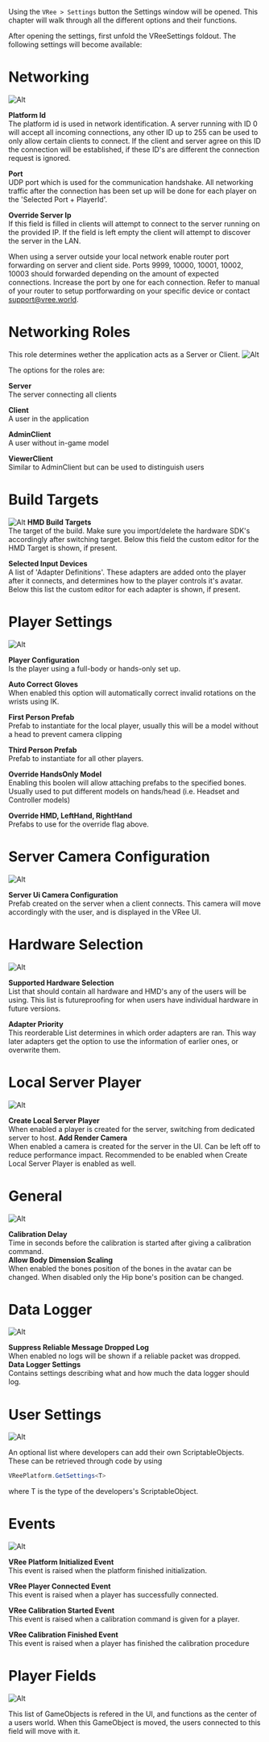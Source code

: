 Using the `VRee > Settings` button the Settings window will be opened. This chapter will walk through all the different options and their functions.

After opening the settings, first unfold the VReeSettings foldout. The following settings will become available:

# Networking
![Alt](../images/settings/networking.png "Networking.")

__Platform Id__  
The platform id is used in network identification. A server running with ID 0 will accept all incoming connections, any other ID up to 255 can be used to only allow certain clients to connect. If the client and server agree on this ID the connection will be established, if these ID's are different the connection request is ignored.

__Port__  
UDP port which is used for the communication handshake.
All networking traffic after the connection has been set up will be done for each player on the 'Selected Port + PlayerId'.

__Override Server Ip__  
If this field is filled in clients will attempt to connect to the server running on the provided IP. If the field is left empty the client will attempt to discover the server in the LAN.

When using a server outside your local network enable router port forwarding on server and client side. Ports 9999, 10000, 10001, 10002, 10003 should forwarded depending on the amount of expected connections. Increase the port by one for each connection.
Refer to manual of your router to setup portforwarding on your specific device or contact support@vree.world. 

# Networking Roles
This role determines wether the application acts as a Server or Client. 
![Alt](../images/settings/networking-roles.png "Networking Roles.")

The options for the roles are:

__Server__  
The server connecting all clients  

__Client__  
A user in the application    

__AdminClient__  
A user without in-game model    

__ViewerClient__  
Similar to AdminClient but can be used to distinguish users 

# Build Targets
![Alt](../images/settings/build-targets.png "Build Targets.")
__HMD Build Targets__  
The target of the build. Make sure you import/delete the hardware SDK's accordingly after switching target.
Below this field the custom editor for the HMD Target is shown, if present.

__Selected Input Devices__  
A list of 'Adapter Definitions'. These adapters are added onto the player after it connects, and determines how to the player controls it's avatar.
Below this list the custom editor for each adapter is shown, if present.

# Player Settings
![Alt](../images/settings/player-settings.png "Player Settings.")

__Player Configuration__  
Is the player using a full-body or hands-only set up.

__Auto Correct Gloves__  
When enabled this option will automatically correct invalid rotations on the wrists using IK.

__First Person Prefab__  
Prefab to instantiate for the local player, usually this will be a model without a head to prevent camera clipping

__Third Person Prefab__  
Prefab to instantiate for all other players.

__Override HandsOnly Model__  
Enabling this boolen will allow attaching prefabs to the specified bones. Usually used to put different models on hands/head (i.e. Headset and Controller models)

__Override HMD, LeftHand, RightHand__  
Prefabs to use for the override flag above.

# Server Camera Configuration
![Alt](../images/settings/server-camera-configuration.png "Server Camera Configuration.")

__Server Ui Camera Configuration__  
Prefab created on the server when a client connects. This camera will move accordingly with the user, and is displayed in the VRee UI.

# Hardware Selection
![Alt](../images/settings/hardware-selection.png "Hardware Selection.")

__Supported Hardware Selection__  
List that should contain all hardware and HMD's any of the users will be using. This list is futureproofing for when users have individual hardware in future versions.

__Adapter Priority__  
This reorderable List determines in which order adapters are ran. This way later adapters get the option to use the information of earlier ones, or overwrite them.

# Local Server Player
![Alt](../images/settings/local-server-player.png "Local Server Player.")

__Create Local Server Player__  
When enabled a player is created for the server, switching from dedicated server to host.
__Add Render Camera__  
When enabled a camera is created for the server in the UI. Can be left off to reduce performance impact.
Recommended to be enabled when Create Local Server Player is enabled as well.

# General
![Alt](../images/settings/general.png "General.")

__Calibration Delay__  
Time in seconds before the calibration is started after giving a calibration command.  
__Allow Body Dimension Scaling__  
When enabled the bones position of the bones in the avatar can be changed. When disabled only the Hip bone's position can be changed.

# Data Logger
![Alt](../images/settings/data-logger.png "Data Logger.")

__Suppress Reliable Message Dropped Log__  
When enabled no logs will be shown if a reliable packet was dropped.  
__Data Logger Settings__  
Contains settings describing what and how much the data logger should log.

# User Settings
![Alt](../images/settings/user-settings.png "User Settings.")

An optional list where developers can add their own ScriptableObjects. These can be retrieved through code by using 
```c#
VReePlatform.GetSettings<T>
```
where T is the type of the developers's ScriptableObject.

# Events
![Alt](../images/settings/events.png "Events.")

__VRee Platform Initialized Event__  
This event is raised when the platform finished initialization. 

__VRee Player Connected Event__  
This event is raised when a player has successfully connected.  

__VRee Calibration Started Event__  
This event is raised when a calibration command is given for a player.  

__VRee Calibration Finished Event__  
This event is raised when a player has finished the calibration procedure

# Player Fields
![Alt](../images/settings/player-fields.png "Player Fields.")

This list of GameObjects is refered in the UI, and functions as the center of a users world.
When this GameObject is moved, the users connected to this field will move with it.

